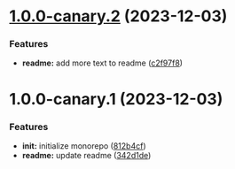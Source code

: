 # [1.0.0-canary.2](https://github.com/farsabbutt/lerna/compare/v1.0.0-canary.1...v1.0.0-canary.2) (2023-12-03)


### Features

* **readme:** add more text to readme ([c2f97f8](https://github.com/farsabbutt/lerna/commit/c2f97f8ba49720c356bd0c275f337297a6315996))

# 1.0.0-canary.1 (2023-12-03)


### Features

* **init:** initialize monorepo ([812b4cf](https://github.com/farsabbutt/lerna/commit/812b4cfe125145a4c48c4038e309826ef89e6136))
* **readme:** update readme ([342d1de](https://github.com/farsabbutt/lerna/commit/342d1de86bc739b929667bfb03f36ffc133fc88f))
